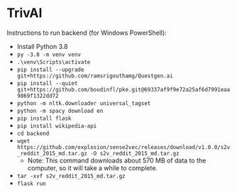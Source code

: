 # TrivAI

Instructions to run backend (for Windows PowerShell):

- Install Python 3.8
- `py -3.8 -m venv venv`
- `.\venv\Scripts\activate`
- `pip install --upgrade git+https://github.com/ramsrigouthamg/Questgen.ai`
- `pip install --quiet git+https://github.com/boudinfl/pke.git@69337af9f9e72a25af6d7991eaa9869f1322dd72`
- `python -m nltk.downloader universal_tagset`
- `python -m spacy download en`
- `pip install flask`
- `pip install wikipedia-api`
- `cd backend`
- `wget https://github.com/explosion/sense2vec/releases/download/v1.0.0/s2v_reddit_2015_md.tar.gz -O s2v_reddit_2015_md.tar.gz`
  - Note: This command downloads about 570 MB of data to the computer, so it will take a while to complete.
- `tar -xvf s2v_reddit_2015_md.tar.gz`
- `flask run`
